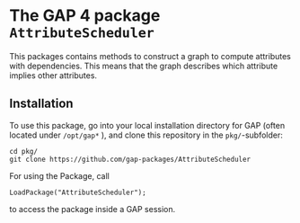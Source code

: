 # The GAP 4 package `AttributeScheduler`

This packages contains methods to construct a graph to compute attributes with dependencies. This means that the graph describes which attribute implies other attributes.

## Installation
To use this package, go into your local installation directory for GAP (often located under `/opt/gap*` ), and clone this repository in the `pkg/`-subfolder:

```
cd pkg/
git clone https://github.com/gap-packages/AttributeScheduler
```

For using the Package, call
```
LoadPackage("AttributeScheduler");
```
to access the package inside a GAP session.